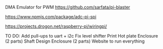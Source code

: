 DMA Emulator for PWM
https://github.com/sarfata/pi-blaster

https://www.npmjs.com/package/adc-pi-spi

https://projects.drogon.net/raspberry-pi/wiringpi/



TO DO:
Add pull-ups to uart + i2c
Fix level shifter
Print
Hot plate
Enclosure (2 parts)
Shaft
Design Enclosure (2 parts)
Website to run everything
